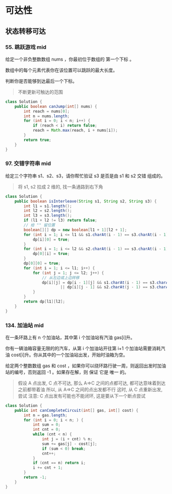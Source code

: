 # 可达性

## 状态转移可达

### 55. 跳跃游戏 mid

给定一个非负整数数组 nums ，你最初位于数组的 第一个下标 。

数组中的每个元素代表你在该位置可以跳跃的最大长度。

判断你是否能够到达最后一个下标。

> 不断更新可触达的范围

```java
class Solution {
    public boolean canJump(int[] nums) {
        int reach = nums[0];
        int n = nums.length;
        for (int i = 0; i < n; i++) {
            if (reach < i) return false;
            reach = Math.max(reach, i + nums[i]);
        }
        return true;
    }
}
```

### 97. 交错字符串 mid

给定三个字符串 s1、s2、s3，请你帮忙验证 s3 是否是由 s1 和 s2 交错 组成的。

> 将 s1, s2 拉成 2 维的, 找一条通路到右下角

```java
class Solution {
    public boolean isInterleave(String s1, String s2, String s3) {
        int l1 = s1.length();
        int l2 = s2.length();
        int l3 = s3.length();
        if (l1 + l2 != l3) return false;
        // 给 "" 留位置
        boolean[][] dp = new boolean[l1 + 1][l2 + 1];
        for (int i = 1; i <= l1 && s1.charAt(i - 1) == s3.charAt(i - 1); i++) {
            dp[i][0] = true;
        }
        for (int i = 1; i <= l2 && s2.charAt(i - 1) == s3.charAt(i - 1); i++) {
            dp[0][i] = true;
        }
        dp[0][0] = true;
        for (int i = 1; i <= l1; i++) {
            for (int j = 1; j <= l2; j++) {
                // 从左边或上边转移
                dp[i][j] = dp[i - 1][j] && s1.charAt(i - 1) == s3.charAt(i + j - 1)
                        || dp[i][j - 1] && s2.charAt(j - 1) == s3.charAt(i + j - 1);
            }
        }
        return dp[l1][l2];
    }
}
```

### 134. 加油站 mid

在一条环路上有 n 个加油站，其中第 i 个加油站有汽油 gas[i]升。

你有一辆油箱容量无限的的汽车，从第 i 个加油站开往第 i+1 个加油站需要消耗汽油 cost[i]升。你从其中的一个加油站出发，开始时油箱为空。

给定两个整数数组 gas 和 cost ，如果你可以绕环路行驶一周，则返回出发时加油站的编号，否则返回 -1 。如果存在解，则 保证 它是 唯一 的。

> 假设 A 点出发, C 点不可达, 那么 A=>C 之间的点都可达, 都可达意味着到达之前都带着油
> 所以, 从 A=>C 之间的点出发都不行
> 这时, 从 C 点重新出发, 尝试
> 注意: C 点出发有可能也不能闭环, 这是要从下一个断点尝试

```java
class Solution {
    public int canCompleteCircuit(int[] gas, int[] cost) {
        int n = gas.length;
        for (int i = 0; i < n; ) {
            int sum = 0;
            int cnt = 0;
            while (cnt < n) {
                int j = (i + cnt) % n;
                sum += gas[j] - cost[j];
                if (sum < 0) break;
                cnt++;
            }
            if (cnt == n) return i;
            i += cnt + 1;
        }
        return -1;
    }
}

```
